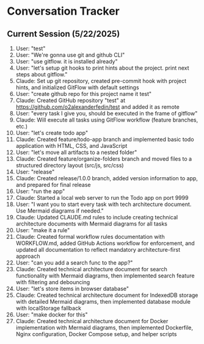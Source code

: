 # Conversation Tracker

## Current Session (5/22/2025)

1. User: "test"
2. User: "We're gonna use git and github CLI"
3. User: "use gitflow. it is installed already"
4. User: "let's setup git hooks to print hints about the project. print next steps about gitflow."
5. Claude: Set up git repository, created pre-commit hook with project hints, and initialized GitFlow with default settings
6. User: "create github repo for this project name it test"
7. Claude: Created GitHub repository "test" at https://github.com/o2alexanderfedin/test and added it as remote
8. User: "every task I give you, should be executed in the frame of gitflow"
9. Claude: Will execute all tasks using GitFlow workflow (feature branches, etc.)
10. User: "let's create todo app"
11. Claude: Created feature/todo-app branch and implemented basic todo application with HTML, CSS, and JavaScript
12. User: "let's move all artifacts to a nested folder"
13. Claude: Created feature/organize-folders branch and moved files to a structured directory layout (src/js, src/css)
14. User: "release"
15. Claude: Created release/1.0.0 branch, added version information to app, and prepared for final release
16. User: "run the app"
17. Claude: Started a local web server to run the Todo app on port 9999
18. User: "I want you to start every task with tech architecture document. Use Mermaid diagrams if needed."
19. Claude: Updated CLAUDE.md rules to include creating technical architecture documents with Mermaid diagrams for all tasks
20. User: "make it a rule"
21. Claude: Created formal workflow rules documentation with WORKFLOW.md, added GitHub Actions workflow for enforcement, and updated all documentation to reflect mandatory architecture-first approach
22. User: "can you add a search func to the app?"
23. Claude: Created technical architecture document for search functionality with Mermaid diagrams, then implemented search feature with filtering and debouncing
24. User: "let's store items in browser database"
25. Claude: Created technical architecture document for IndexedDB storage with detailed Mermaid diagrams, then implemented database module with localStorage fallback
26. User: "make docker for this"
27. Claude: Created technical architecture document for Docker implementation with Mermaid diagrams, then implemented Dockerfile, Nginx configuration, Docker Compose setup, and helper scripts